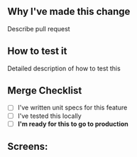 ## Why I've made this change
Describe pull request

## How to test it
Detailed description of how to test this

## Merge Checklist
- [ ] I've written unit specs for this feature
- [ ] I've tested this locally
- [ ] **I'm ready for this to go to production**

## Screens:
